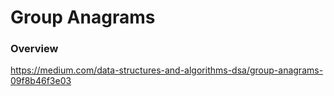 # Group Anagrams

### Overview

https://medium.com/data-structures-and-algorithms-dsa/group-anagrams-09f8b46f3e03
